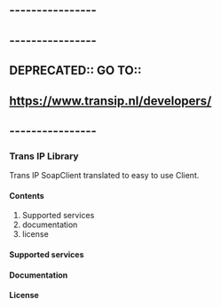 ## ----------------
## ----------------
## DEPRECATED:: GO TO::
## https://www.transip.nl/developers/
## ----------------

### Trans IP Library

Trans IP SoapClient translated to easy to use Client.

#### Contents

1. Supported services
2. documentation
3. license

#### Supported services

#### Documentation

#### License
